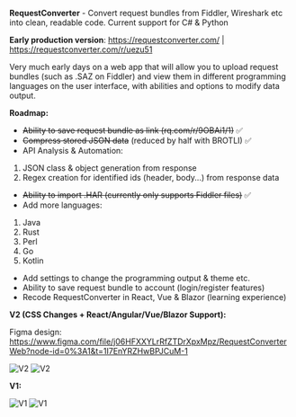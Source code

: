 **RequestConverter** - Convert request bundles from Fiddler, Wireshark etc into clean, readable code. Current support for C# & Python

**Early production version**: https://requestconverter.com/ | https://requestconverter.com/r/uezu51

Very much early days on a web app that will allow you to upload request bundles (such as .SAZ on Fiddler) and view them in different programming languages on the user interface, with abilities and options to modify data output.

**Roadmap:**

- ~~Ability to save request bundle as link (rq.com/r/9OBAi1/1)~~ ✅
- ~~Compress stored JSON data~~ (reduced by half with BROTLI) ✅
- API Analysis & Automation: 
1. JSON class & object generation from response
2. Regex creation for identified ids (header, body...) from response data
- ~~Ability to import .HAR (currently only supports Fiddler files)~~ ✅
- Add more languages:
1. Java
2. Rust
3. Perl
4. Go
5. Kotlin
- Add settings to change the programming output & theme etc.
- Ability to save request bundle to account (login/register features)
- Recode RequestConverter in React, Vue & Blazor (learning experience)

**V2 (CSS Changes + React/Angular/Vue/Blazor Support):**

Figma design: https://www.figma.com/file/j06HFXXYLrRfZTDrXpxMpz/RequestConverterWeb?node-id=0%3A1&t=1I7EnYRZHwBPJCuM-1

![V2](https://i.imgur.com/ef7u3T7.png)
![V2](https://i.imgur.com/rBxRGaT.png)

**V1:**

![V1](https://i.imgur.com/qhNUIOb.png)
![V1](https://i.imgur.com/GOC3fS5.png)
